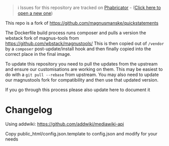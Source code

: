 > ℹ️ Issues for this repository are tracked on [Phabricator](https://phabricator.wikimedia.org/project/board/5563/) - ([Click here to open a new one](https://phabricator.wikimedia.org/maniphest/task/edit/form/1/?tags=wikibase_cloud
))

This repo is a fork of https://github.com/magnusmanske/quickstatements

The Dockerfile build process runs composer and pulls a version the wbstack fork of magnus-tools from https://github.com/wbstack/magnustools/
This is then copied out of `/vendor` by a `composer` post-update/install hook and then finally copied into the correct place in the final image.

To update this repository you need to pull the updates from the upstream and ensure our customisations are working on them. This may be easiest to do with a `git pull --rebase` from upstream. You may also need to update our magnustools fork for compatibility and then use that updated version.

If you go through this process please also update here to document it

# Changelog

Using addwiki:
https://github.com/addwiki/mediawiki-api

Copy public_html/config.json.template to config.json and modify for your needs
